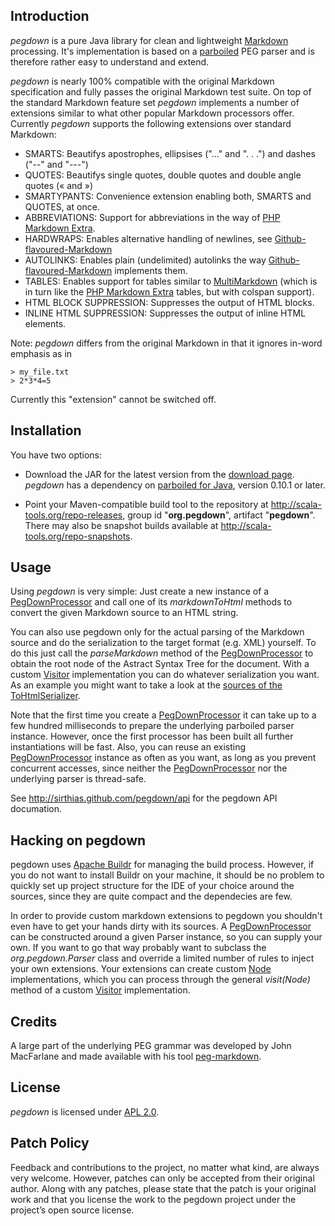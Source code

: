 Introduction
------------

_pegdown_ is a pure Java library for clean and lightweight [Markdown][] processing.
It's implementation is based on a [parboiled][] PEG parser and is therefore rather easy to understand and extend.

_pegdown_ is nearly 100% compatible with the original Markdown specification and fully passes the original Markdown test suite.
On top of the standard Markdown feature set _pegdown_ implements a number of extensions similar to what other popular Markdown processors offer.
Currently _pegdown_ supports the following extensions over standard Markdown:

* SMARTS: Beautifys apostrophes, ellipsises ("..." and ". . .") and dashes ("--" and "---")
* QUOTES: Beautifys single quotes, double quotes and double angle quotes (&laquo; and &raquo;)
* SMARTYPANTS: Convenience extension enabling both, SMARTS and QUOTES, at once.
* ABBREVIATIONS: Support for abbreviations in the way of [PHP Markdown Extra][].
* HARDWRAPS: Enables alternative handling of newlines, see [Github-flavoured-Markdown][]
* AUTOLINKS: Enables plain (undelimited) autolinks the way [Github-flavoured-Markdown][] implements them.
* TABLES: Enables support for tables similar to [MultiMarkdown][] (which is in turn like the [PHP Markdown Extra][] tables, but with colspan support).
* HTML BLOCK SUPPRESSION: Suppresses the output of HTML blocks.
* INLINE HTML SUPPRESSION: Suppresses the output of inline HTML elements.

Note: _pegdown_ differs from the original Markdown in that it ignores in-word emphasis as in

    > my_file.txt
    > 2*3*4=5

Currently this "extension" cannot be switched off.


Installation
------------

You have two options:

* Download the JAR for the latest version from the [download page][].
  _pegdown_ has a dependency on [parboiled for Java][parboiled], version 0.10.1 or later.
   
* Point your Maven-compatible build tool to the repository at <http://scala-tools.org/repo-releases>,
  group id "**org.pegdown**", artifact "**pegdown**". There may also be snapshot builds available at <http://scala-tools.org/repo-snapshots>. 


Usage
-----

Using _pegdown_ is very simple: Just create a new instance of a [PegDownProcessor][] and call one of its
_markdownToHtml_ methods to convert the given Markdown source to an HTML string.

You can also use pegdown only for the actual parsing of the Markdown source and do the serialization to the
target format (e.g. XML) yourself. To do this just call the _parseMarkdown_ method of the [PegDownProcessor][] to obtain
the root node of the Astract Syntax Tree for the document.
With a custom [Visitor][] implementation you can do whatever serialization you want. As an example you might want to
take a look at the [sources of the ToHtmlSerializer](https://github.com/sirthias/pegdown/blob/develop/src/main/java/org/pegdown/ToHtmlSerializer.java).

Note that the first time you create a [PegDownProcessor][] it can take up to a few hundred milliseconds to prepare the
underlying parboiled parser instance. However, once the first processor has been built all further instantiations will
be fast. Also, you can reuse an existing [PegDownProcessor][] instance as often as you want, as long as you prevent
concurrent accesses, since neither the [PegDownProcessor][] nor the underlying parser is thread-safe.

See <http://sirthias.github.com/pegdown/api> for the pegdown API documation.


Hacking on pegdown
------------------

pegdown uses [Apache Buildr](http://buildr.apache.org) for managing the build process. However, if you do not want to
install Buildr on your machine, it should be no problem to quickly set up project structure for the IDE of your choice
around the sources, since they are quite compact and the dependecies are few.

In order to provide custom markdown extensions to pegdown you shouldn't even have to get your hands dirty with its
sources. A [PegDownProcessor][] can be constructed around a given Parser instance, so you can supply your own.
If you want to go that way probably want to subclass the _org.pegdown.Parser_ class and override a limited
number of rules to inject your own extensions. Your extensions can create custom [Node](http://www.decodified.com/pegdown/api/org/pegdown/ast/Node.html)
implementations, which you can process through the general _visit(Node)_ method of a custom [Visitor][] implementation.


Credits
-------

A large part of the underlying PEG grammar was developed by John MacFarlane and made available with his
tool [peg-markdown](http://github.com/jgm/peg-markdown).   


License
-------

_pegdown_ is licensed under [APL 2.0](http://www.apache.org/licenses/LICENSE-2.0).


Patch Policy
------------

Feedback and contributions to the project, no matter what kind, are always very welcome.
However, patches can only be accepted from their original author.
Along with any patches, please state that the patch is your original work and that you license the work to the pegdown project under the project’s open source license.
  
   [Markdown]: http://daringfireball.net/projects/markdown/ "Main Markdown site"
   [parboiled]: http://www.parboiled.org
   [PHP Markdown Extra]: http://michelf.com/projects/php-markdown/extra/#html
   [Download Page]: http://github.com/sirthias/pegdown/downloads
   [PegDownProcessor]: http://sirthias.github.com/pegdown/api/org/pegdown/PegDownProcessor.html
   [Github-flavoured-Markdown]: http://github.github.com/github-flavored-markdown/
   [MultiMarkdown]: http://fletcherpenney.net/multimarkdown/users_guide/multimarkdown_syntax_guide/
   [Visitor]: http://www.decodified.com/pegdown/api/org/pegdown/ast/Visitor.html